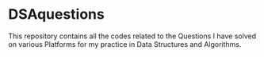 # DSAquestions
This repository contains all the codes related to the Questions I have solved on various Platforms for my practice in Data Structures and Algorithms.
